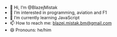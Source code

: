 - 👋 Hi, I’m @BlazejMistak
- 👀 I’m interested in programming, aviation and F1
- 🌱 I’m currently learning JavaScript
- 📫 How to reach me: blazej.mistak.bm@gmail.com
- 😄 Pronouns: he/him

<!---
BlazejMistak/BlazejMistak is a ✨ special ✨ repository because its `README.md` (this file) appears on your GitHub profile.
You can click the Preview link to take a look at your changes.
--->
